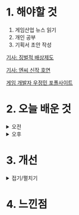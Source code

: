 
# 1. 해야할 것

1. 게임산업 뉴스 읽기 
2. 개인 공부  
3. 기획서 초안 작성

[기사: 징벌적 배상제도](https://www.gamemeca.com/view.php?gid=1749981)

[기사: 엔씨 신작 호연](https://www.gameple.co.kr/news/articleView.html?idxno=209807_)

[게임 개발자 우정민 포폴사이트](https://sites.google.com/view/devjm/portfolio)

# 2. 오늘 배운 것

<details>
<summary>오전</summary>

## 오늘의 뉴스

### 징벌적 배상제도
![image](https://github.com/JM94Ent/TIL-WIL/assets/143363550/c14a6aad-0e85-4dcc-88ff-aeaeb5f12e1c)
```
징벌적 배상제도
게임법 개정안이 나왔는데, 플레이어 입장에서는 환영할만한 일이지만 법을 악용하는 사람들에 대한 우려를 알았다.
게임사를 상대로 악의적으로 신고하여 부당이득을 취하려는 경우도 있다는 것
법 제정에 여러 경우의 수를 고려해야 한다는 게 이번 예시로 알았다.
```
### NC 신작 호연
![image](https://github.com/JM94Ent/TIL-WIL/assets/143363550/210f8277-fa93-4ecc-a622-73b8d161f51f)
```
아기자기한 게임이 NC 소프트에서 나왔다.
실시간 전투와 턴제게임으로 진행되는 보스 페이즈 때문에 두가지 맛을 맛볼 수 있지만... 어느 한쪽이 더 재밌다면
그 방향으로 가는게 맞는게 아닐까?
플레이해보면서 두 가지 재미를 모두 잡았는지 검증해볼 필요가 있다.
무엇보다 흥행 게임이었던 블레이드 앤 소울의 스토리와 엮여있어 블소에 대한 좋은 감정이 있는 유저들을 모을 수도 있을 것이다.
호요버스 게임을 좋아하는 나로서는 한번 해보고 싶은 게임.
```


## 포트폴리오 사이트 제작
![image](https://github.com/JM94Ent/TIL-WIL/assets/143363550/27879c50-72e7-4ce3-8c8d-4a06631be6c8)

[게임 개발자 우정민 포폴사이트](https://sites.google.com/view/devjm/portfolio)

</details>


<details>
<summary>오후</summary>

## 레벨 디자인 기획
고려해야할 사항들 정리

1. 첫인상
-  문서의 기본
-  주제 선정
-  가독성
-  분량

2. 문서 작성 능력
-  글이 잘 다듬어짐
-  오타 없음
-  시각화
-  문서 내용 정리

3. 실무 능력
-  기획 의도의 설득력
-  내용 전개가 논리적
-  개발에 필요한 정보
-  테이블 등 설계 오류 없음

4. 기획 역량
-  해당 게임에 대한 높은 이해도
-  분석력, 통찰력, 생각의 깊이
-  실현 가능한 수준의 창의력
-  담당하고 싶은 분야의 열정



## 포트폴리오 발표회



</details>




# 3. 개선


<details>
<summary>접기/펼치기</summary>


</details>



# 4. 느낀점


